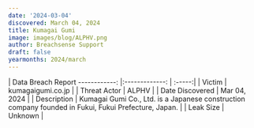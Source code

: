 ```yaml
---
date: '2024-03-04'
discovered: March 04, 2024
title: Kumagai Gumi
image: images/blog/ALPHV.png
author: Breachsense Support
draft: false
yearmonths: 2024/march
---
```



| Data Breach Report
------------:     |:-------------:    | :-----:|
| Victim      | kumagaigumi.co.jp      | 
| Threat Actor      | ALPHV      | 
| Date Discovered      | Mar 04, 2024      | 
| Description      | Kumagai Gumi Co., Ltd. is a Japanese construction company founded in Fukui, Fukui Prefecture, Japan.      | 
| Leak Size      | Unknown      | 

